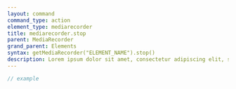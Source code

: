```yaml
---
layout: command
command_type: action
element_type: mediarecorder
title: mediarecorder.stop
parent: MediaRecorder
grand_parent: Elements
syntax: getMediaRecorder("ELEMENT_NAME").stop()
description: Lorem ipsum dolor sit amet, consectetur adipiscing elit, sed do eiusmod tempor incididunt ut labore et dolore magna aliqua. Ut enim ad minim veniam, quis nostrud exercitation ullamco laboris nisi ut aliquip ex ea commodo consequat.
---
```


```javascript
// example
```